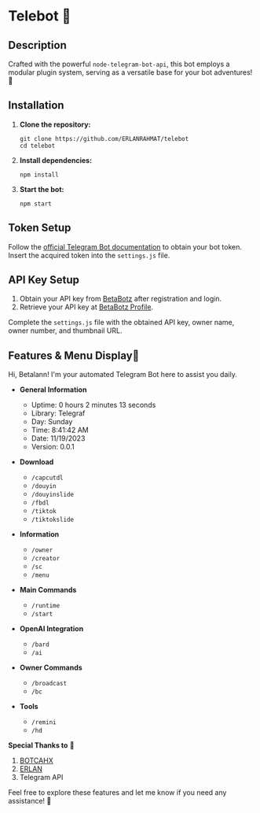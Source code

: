 # Telebot 🤖

## Description
Crafted with the powerful `node-telegram-bot-api`, this bot employs a modular plugin system, serving as a versatile base for your bot adventures! 🌟

## Installation

1. **Clone the repository:**
   ```
   git clone https://github.com/ERLANRAHMAT/telebot
   cd telebot
   ```

2. **Install dependencies:**
   ```
   npm install
   ```

3. **Start the bot:**
   ```
   npm start
   ```

## Token Setup

Follow the [official Telegram Bot documentation](https://core.telegram.org/bots#botfather) to obtain your bot token. Insert the acquired token into the `settings.js` file.

## API Key Setup

1. Obtain your API key from [BetaBotz](https://api.betabotz.org/users/register) after registration and login.
2. Retrieve your API key at [BetaBotz Profile](https://api.betabotz.org/profile).

Complete the `settings.js` file with the obtained API key, owner name, owner number, and thumbnail URL.

## Features & Menu Display🚀 

Hi, Betalann! I'm your automated Telegram Bot here to assist you daily.

- **General Information**
  - Uptime: 0 hours 2 minutes 13 seconds
  - Library: Telegraf
  - Day: Sunday
  - Time: 8:41:42 AM
  - Date: 11/19/2023
  - Version: 0.0.1

- **Download**
  - `/capcutdl`
  - `/douyin`
  - `/douyinslide`
  - `/fbdl`
  - `/tiktok`
  - `/tiktokslide`

- **Information**
  - `/owner`
  - `/creator`
  - `/sc`
  - `/menu`

- **Main Commands**
  - `/runtime`
  - `/start`

- **OpenAI Integration**
  - `/bard`
  - `/ai`

- **Owner Commands**
  - `/broadcast`
  - `/bc`

- **Tools**
  - `/remini`
  - `/hd`

**Special Thanks to** 🙌

1. [BOTCAHX](https://github.com/BOTCAHX)
2. [ERLAN](https://github.com/ERLANRAHMAT)
3. Telegram API

Feel free to explore these features and let me know if you need any assistance! 🤖